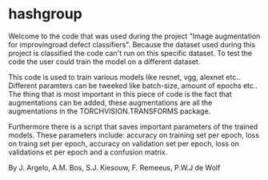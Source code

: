 # hashgroup

Welcome to the code that was used during the project "Image augmentation for improvingroad defect classifiers". Because the dataset used during this project is classified the code can't run on this specific dataset. To test the code the user could train the model on a different dataset.

This code is used to train various models like resnet, vgg, alexnet etc.. Different paramters can be tweeked like batch-size, amount of epochs etc.. The thing that is most important in this piece of code is the fact that augmentations can be added, these augmentations are all the augmentations in the TORCHVISION.TRANSFORMS package.

Furthermore there is a script that saves important parameters of the trained models. These parameters include: accuracy on training set per epoch, loss on traing set per epoch, accuracy on validation set per epoch, loss on validations et per epoch and a confusion matrix.

By J. Argelo, A.M. Bos, S.J. Kiesouw, F. Remeeus, P.W.J de Wolf
